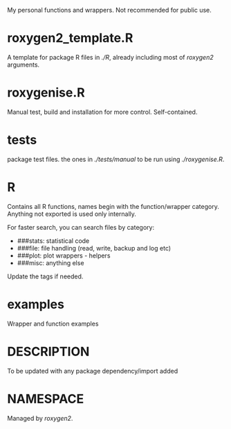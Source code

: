 My personal functions and wrappers. Not recommended for public use.

# roxygen2_template.R
A template for package R files in _./R_, already including most of _roxygen2_ arguments.

# roxygenise.R
Manual test, build and installation for more control. Self-contained.

# tests
package test files. the ones in _./tests/manual_ to be run using _./roxygenise.R_.

# R
Contains all R functions, names begin with the function/wrapper category. Anything not exported is used only internally.

For faster search, you can search files by category:

  * ###stats: statistical code
  * ###file:  file handling (read, write, backup and log etc)
  * ###plot:  plot wrappers - helpers
  * ###misc:  anything else

Update the tags if needed.

  
# examples
Wrapper and function examples

# DESCRIPTION
To be updated with any package dependency/import added

# NAMESPACE
Managed by _roxygen2_.
